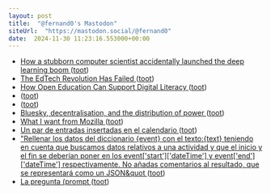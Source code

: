 ```yaml
---
layout: post
title:  "@fernand0's Mastodon"
siteUrl:  "https://mastodon.social/@fernand0"
date:  2024-11-30 11:23:16.553000+00:00
---
```

*  [How a stubborn computer scientist accidentally launched the deep learning boom ](https://arstechnica.com/ai/2024/11/how-a-stubborn-computer-scientist-accidentally-launched-the-deep-learning-boom) ([toot](https://mastodon.social/@fernand0/113571646442844378))
*  [The EdTech Revolution Has Failed ](https://www.afterbabel.com/p/the-edtech-revolution-has-faile) ([toot](https://mastodon.social/@fernand0/113571395211141586))
*  [How Open Education Can Support Digital Literacy ](https://edtechfactotum.com/how-open-education-can-support-digital-literacy) ([toot](https://mastodon.social/@fernand0/113571205656663392))
*  [ ](https://mastodon.social/@bitsnpieces) ([toot](https://mastodon.social/@fernand0/113570446891575718))
*  [ ](https://mastodon.social/users/fernand0/statuses/113570445547828055/activity) ([toot](https://mastodon.social/users/fernand0/statuses/113570445547828055/activity))
*  [Bluesky, decentralisation, and the distribution of power ](https://fediversereport.com/bluesky-decentralisation-and-the-distribution-of-power) ([toot](https://mastodon.social/@fernand0/113570219971018029))
*  [What I want from Mozilla ](https://werd.io/2024/what-i-want-from-mozill) ([toot](https://mastodon.social/@fernand0/113569631698899081))
*  [Un par de entradas insertadas en el calendario ](https://mastodon.social/@fernand0/113568241897539213) ([toot](https://mastodon.social/@fernand0/113568241897539213))
*  [&quot;Rellenar los datos del diccionario {event} con el texto:{text} teniendo en cuenta que buscamos datos relativos a una actividad y que el inicio y el fin se deberían poner en  los event[&#39;start&#39;][&#39;dateTime&#39;]  y  event[&#39;end&#39;][&#39;dateTime&#39;] respectivamente. No añadas comentarios al resultado, que se representará como un JSON&quot ](https://mastodon.social/@fernand0/113568239545121548) ([toot](https://mastodon.social/@fernand0/113568239545121548))
*  [La pregunta (prompt ](https://mastodon.social/@fernand0/113568235777798916) ([toot](https://mastodon.social/@fernand0/113568235777798916))
